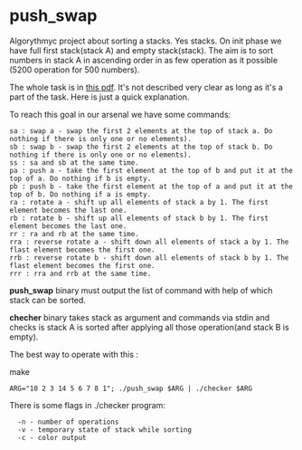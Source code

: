 # push_swap

Algorythmyc project about sorting a stacks. Yes stacks.
On init phase we have full first stack(stack A) and empty stack(stack). The aim is to sort numbers in stack A in ascending order in as few operation as it possible (5200 operation for 500 numbers).

The whole task is in [this pdf](https://github.com/franckevicz/push_swap/blob/master/push_swap.en.pdf). It's not described very clear as long as it's a part of the task.
Here is just a quick explanation.

To reach this goal in our arsenal we have some commands:
```
sa : swap a - swap the first 2 elements at the top of stack a. Do nothing if there is only one or no elements).
sb : swap b - swap the first 2 elements at the top of stack b. Do nothing if there is only one or no elements).
ss : sa and sb at the same time.
pa : push a - take the first element at the top of b and put it at the top of a. Do nothing if b is empty.
pb : push b - take the first element at the top of a and put it at the top of b. Do nothing if a is empty.
ra : rotate a - shift up all elements of stack a by 1. The first element becomes the last one.
rb : rotate b - shift up all elements of stack b by 1. The first element becomes the last one.
rr : ra and rb at the same time.
rra : reverse rotate a - shift down all elements of stack a by 1. The flast element becomes the first one.
rrb : reverse rotate b - shift down all elements of stack b by 1. The flast element becomes the first one.
rrr : rra and rrb at the same time.
```

**push_swap** binary must output the list of command with help of which stack can be sorted.

**checher** binary takes stack as argument and commands via stdin and checks is stack A is sorted after applying all those operation(and stack B is empty).

The best way to operate with this :

make

`ARG="10 2 3 14 5 6 7 8 1"; ./push_swap $ARG | ./checker $ARG`


There is some flags in ./checker program:
```
  -n - number of operations
  -v - temporary state of stack while sorting
  -c - color output
  ```
